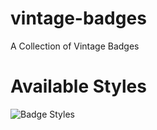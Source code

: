 vintage-badges
==============

A Collection of Vintage Badges

# Available Styles

![Badge Styles](http://raw.github.com/mralexandernickel/vintage-badges/master/preview.jpg)